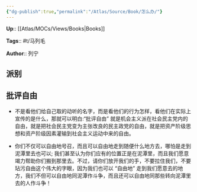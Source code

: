 ```yaml
---
{"dg-publish":true,"permalink":"/Atlas/Source/Book/怎么办/"}
---
```



**Up**:: [[Atlas/MOCs/Views/Books\|Books]]

**Tags**:: #t/马列毛

**Author**:: 列宁

## 派别

## 批评自由

- 不是看他们给自己取的动听的名字，而是看他们的行为怎样，看他们在实际上宣传的是什么，那就可以明白: ​ “批评自由” 就是机会主义派在社会民主党内的自由，就是把社会民主党变为主张改良的民主政党的自由，就是把资产阶级思想和资产阶级因素灌输到社会主义运动中来的自由。

- 你们不仅可以自由地号召，而且可以自由地走到随便什么地方去，哪怕是走到泥潭里去也可以; 我们甚至认为你们应有的位置正是在泥潭里，而且我们愿意竭力帮助你们搬到那里去。不过，请你们放开我们的手，不要拉住我们，不要玷污自由这个伟大的字眼，因为我们也可以 “自由地” 走到我们愿意去的地方，我们不但可以自由地同泥潭作斗争，而且还可以自由地同那些转向泥潭里去的人作斗争！

